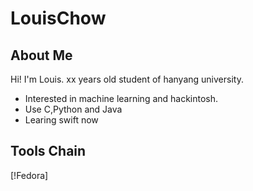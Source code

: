 # LouisChow
## About Me
Hi!
I'm Louis.
xx years old student of hanyang university.
- Interested in machine learning and hackintosh.
- Use C,Python and Java
- Learing swift now
## Tools Chain
[!Fedora]
